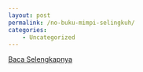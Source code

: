 ```yaml
---
layout: post
permalink: /no-buku-mimpi-selingkuh/
categories:
    - Uncategorized
---
```


[Baca Selengkapnya](/07)